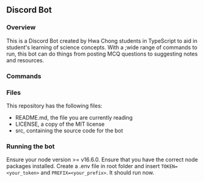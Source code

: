 ## Discord Bot

### Overview
This is a Discord Bot created by Hwa Chong students in TypeScript to aid in student's learning of science concepts. With a ;wide range of commands to run, this bot can do things from posting MCQ questions to suggesting notes and resources.

### Commands

### Files
This repository has the following files:
* README.md, the file you are currently reading
* LICENSE, a copy of the MIT license
* src, containing the source code for the bot

### Running the bot
Ensure your node version >= v16.6.0. Ensure that you have the correct node packages installed. Create a .env file in root folder and insert `TOKEN=<your_token>` and `PREFIX=<your_prefix>`. It should run now.
